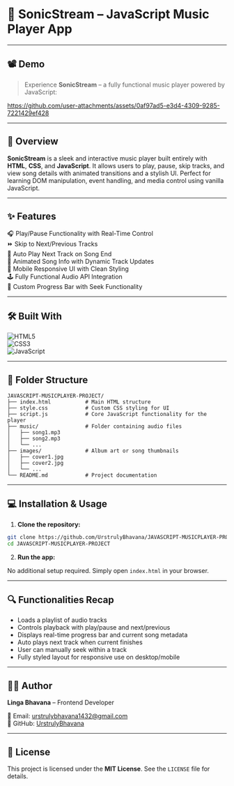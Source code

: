 # 🎵 SonicStream – JavaScript Music Player App

---

## 📽️ Demo

> Experience **SonicStream** – a fully functional music player powered by JavaScript:

https://github.com/user-attachments/assets/0af97ad5-e3d4-4309-9285-7221429ef428

---

## 🧾 Overview

**SonicStream** is a sleek and interactive music player built entirely with **HTML**, **CSS**, and **JavaScript**. It allows users to play, pause, skip tracks, and view song details with animated transitions and a stylish UI. Perfect for learning DOM manipulation, event handling, and media control using vanilla JavaScript.

---

## ✨ Features

🎧 Play/Pause Functionality with Real-Time Control  
⏩ Skip to Next/Previous Tracks  
🔁 Auto Play Next Track on Song End  
🎵 Animated Song Info with Dynamic Track Updates  
📱 Mobile Responsive UI with Clean Styling  
🕹️ Fully Functional Audio API Integration  
🎨 Custom Progress Bar with Seek Functionality  

---

## 🛠️ Built With

![HTML5](https://img.shields.io/badge/-HTML5-E34F26?logo=html5&logoColor=white&style=flat-square)  
![CSS3](https://img.shields.io/badge/-CSS3-1572B6?logo=css3&logoColor=white&style=flat-square)  
![JavaScript](https://img.shields.io/badge/-JavaScript-F7DF1E?logo=javascript&logoColor=black&style=flat-square)

---

## 📁 Folder Structure

```plaintext
JAVASCRIPT-MUSICPLAYER-PROJECT/
├── index.html           # Main HTML structure
├── style.css            # Custom CSS styling for UI
├── script.js            # Core JavaScript functionality for the player
├── music/               # Folder containing audio files
│   ├── song1.mp3
│   ├── song2.mp3
│   └── ...
├── images/              # Album art or song thumbnails
│   ├── cover1.jpg
│   ├── cover2.jpg
│   └── ...
└── README.md            # Project documentation
```

---

## 💻 Installation & Usage

1. **Clone the repository:**

```bash
git clone https://github.com/UrstrulyBhavana/JAVASCRIPT-MUSICPLAYER-PROJECT.git
cd JAVASCRIPT-MUSICPLAYER-PROJECT
```

2. **Run the app:**

No additional setup required. Simply open `index.html` in your browser.

---

## 🔍 Functionalities Recap

- Loads a playlist of audio tracks  
- Controls playback with play/pause and next/previous  
- Displays real-time progress bar and current song metadata  
- Auto plays next track when current finishes  
- User can manually seek within a track  
- Fully styled layout for responsive use on desktop/mobile  

---

## 🙋‍♀️ Author

**Linga Bhavana** – Frontend Developer  

📧 Email: [urstrulybhavana1432@gmail.com](mailto:urstrulybhavana1432@gmail.com)  
🐙 GitHub: [UrstrulyBhavana](https://github.com/UrstrulyBhavana)

---

## 📜 License

This project is licensed under the **MIT License**. See the `LICENSE` file for details.
